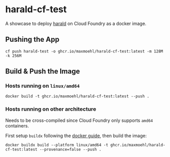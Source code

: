 # harald-cf-test

A showcase to deploy [harald](https://github.com/maxmoehl/harald) on Cloud Foundry as a docker image.

## Pushing the App

```shell
cf push harald-test -o ghcr.io/maxmoehl/harald-cf-test:latest -m 128M -k 256M
```

## Build & Push the Image

### Hosts running on `linux/amd64`

```shell
docker build -t ghcr.io/maxmoehl/harald-cf-test:latest --push .
```

### Hosts running on other architecture

Needs to be cross-compiled since Cloud Foundry only supports `amd64` containers.

First setup `buildx` following the [docker guide](https://docs.docker.com/build/building/multi-platform/), then build the image:
```shell
docker buildx build --platform linux/amd64 -t ghcr.io/maxmoehl/harald-cf-test:latest --provenance=false --push .
```
